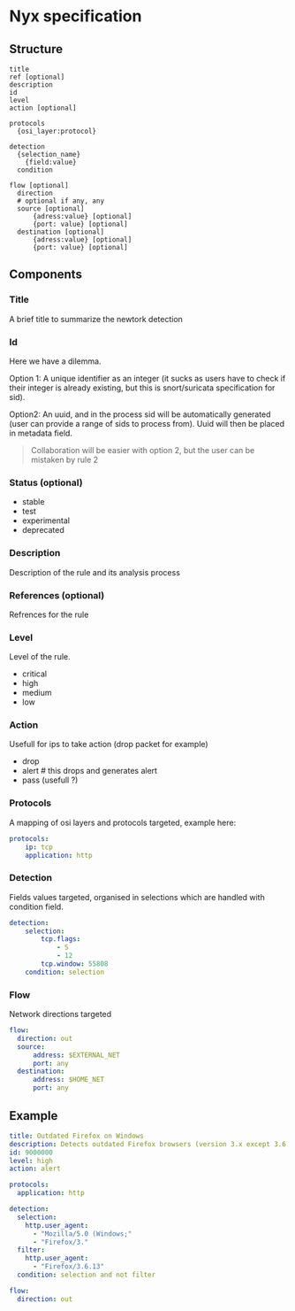 # Nyx specification

## Structure


```
title
ref [optional]
description
id
level
action [optional]

protocols
  {osi_layer:protocol}

detection
  {selection_name}
    {field:value}
  condition

flow [optional]
  direction
  # optional if any, any
  source [optional]
      {adress:value} [optional]
      {port: value} [optional]
  destination [optional]
      {adress:value} [optional]
      {port: value} [optional]
```

## Components

### Title

A brief title to summarize the newtork detection

### Id

Here we have a dilemma.

Option 1: A unique identifier as an integer (it sucks as users have to check if their integer is already existing, but this is snort/suricata specification for sid).

Option2: An uuid, and in the process sid will be automatically generated (user can provide a range of sids to process from). Uuid will then be placed in metadata field.

> Collaboration will be easier with option 2, but the user can be mistaken by rule 2 

### Status (optional)

- stable
- test
- experimental
- deprecated

### Description

Description of the rule and its analysis process 

### References (optional)

Refrences for the rule

### Level

Level of the rule.
- critical
- high
- medium
- low

### Action

Usefull for ips to take action (drop packet for example)

- drop
- alert # this drops and generates alert
- pass (usefull ?)


### Protocols

A mapping of osi layers and protocols targeted, example here:

```yaml
protocols:
    ip: tcp
    application: http
```

### Detection

Fields values targeted, organised in selections which are handled with condition field.

```yml
detection:
    selection:
        tcp.flags:
            - S
            - 12
        tcp.window: 55808
    condition: selection
```

### Flow

Network directions targeted

```yaml
flow:
  direction: out
  source: 
      address: $EXTERNAL_NET
      port: any
  destination:
      address: $HOME_NET
      port: any
```

## Example

```yml
title: Outdated Firefox on Windows
description: Detects outdated Firefox browsers (version 3.x except 3.6.13) on Windows.
id: 9000000
level: high
action: alert

protocols:
  application: http

detection:
  selection:
    http.user_agent:
      - "Mozilla/5.0 (Windows;"
      - "Firefox/3."
  filter:
    http.user_agent:
      - "Firefox/3.6.13"
  condition: selection and not filter

flow:
  direction: out
```